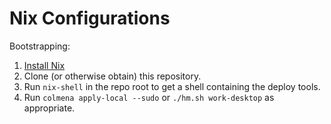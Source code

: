 # Nix Configurations

Bootstrapping:

1.  [Install Nix](https://nixos.org/download.html)
2.  Clone (or otherwise obtain) this repository.
3.  Run `nix-shell` in the repo root to get a shell containing the deploy tools.
4.  Run `colmena apply-local --sudo` or `./hm.sh work-desktop` as appropriate.
